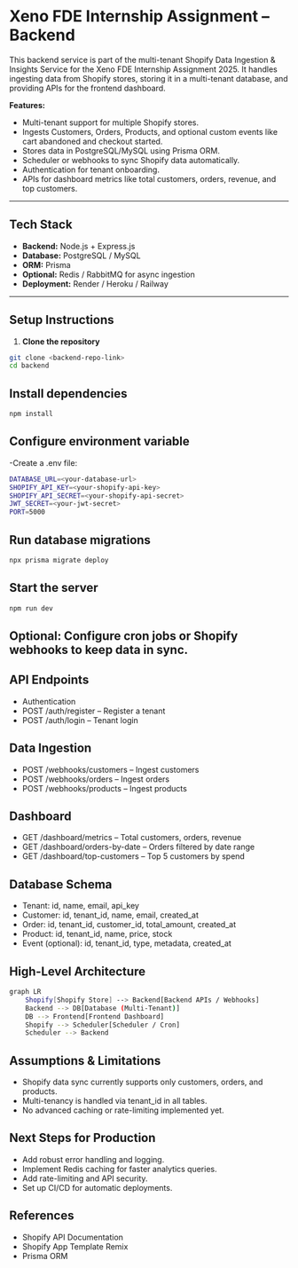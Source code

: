 # Xeno FDE Internship Assignment – Backend

This backend service is part of the multi-tenant Shopify Data Ingestion & Insights Service for the Xeno FDE Internship Assignment 2025. It handles ingesting data from Shopify stores, storing it in a multi-tenant database, and providing APIs for the frontend dashboard.

**Features:**
- Multi-tenant support for multiple Shopify stores.
- Ingests Customers, Orders, Products, and optional custom events like cart abandoned and checkout started.
- Stores data in PostgreSQL/MySQL using Prisma ORM.
- Scheduler or webhooks to sync Shopify data automatically.
- Authentication for tenant onboarding.
- APIs for dashboard metrics like total customers, orders, revenue, and top customers.

---

## Tech Stack
- **Backend:** Node.js + Express.js
- **Database:** PostgreSQL / MySQL
- **ORM:** Prisma
- **Optional:** Redis / RabbitMQ for async ingestion
- **Deployment:** Render / Heroku / Railway

---

## Setup Instructions

1. **Clone the repository**
```bash
git clone <backend-repo-link>
cd backend
````
## Install dependencies
```bash
npm install
```
## Configure environment variable
-Create a .env file:
```bash
DATABASE_URL=<your-database-url>
SHOPIFY_API_KEY=<your-shopify-api-key>
SHOPIFY_API_SECRET=<your-shopify-api-secret>
JWT_SECRET=<your-jwt-secret>
PORT=5000
```
## Run database migrations
```bash
npx prisma migrate deploy
```
## Start the server
```bash
npm run dev
```
## Optional: Configure cron jobs or Shopify webhooks to keep data in sync.
## API Endpoints
- Authentication
- POST /auth/register – Register a tenant
- POST /auth/login – Tenant login

## Data Ingestion
- POST /webhooks/customers – Ingest customers
- POST /webhooks/orders – Ingest orders
- POST /webhooks/products – Ingest products

## Dashboard
- GET /dashboard/metrics – Total customers, orders, revenue
- GET /dashboard/orders-by-date – Orders filtered by date range
- GET /dashboard/top-customers – Top 5 customers by spend
## Database Schema
- Tenant: id, name, email, api_key
- Customer: id, tenant_id, name, email, created_at
- Order: id, tenant_id, customer_id, total_amount, created_at
- Product: id, tenant_id, name, price, stock
- Event (optional): id, tenant_id, type, metadata, created_at

## High-Level Architecture
```bash
graph LR
    Shopify[Shopify Store] --> Backend[Backend APIs / Webhooks]
    Backend --> DB[Database (Multi-Tenant)]
    DB --> Frontend[Frontend Dashboard]
    Shopify --> Scheduler[Scheduler / Cron]
    Scheduler --> Backend
```
## Assumptions & Limitations
- Shopify data sync currently supports only customers, orders, and products.
- Multi-tenancy is handled via tenant_id in all tables.
- No advanced caching or rate-limiting implemented yet.

## Next Steps for Production
- Add robust error handling and logging.
- Implement Redis caching for faster analytics queries.
- Add rate-limiting and API security.
- Set up CI/CD for automatic deployments.

## References
- Shopify API Documentation
- Shopify App Template Remix
- Prisma ORM

